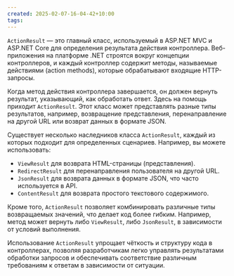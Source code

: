 ```yaml
---
created: 2025-02-07-16-04-42+10:00
tags:
---
```

`ActionResult` — это главный класс, используемый в ASP.NET MVC и ASP.NET Core для определения результата действия контроллера. Веб-приложения на платформе .NET строятся вокруг концепции контроллеров, и каждый контроллер содержит методы, называемые действиями (action methods), которые обрабатывают входящие HTTP-запросы.

Когда метод действия контроллера завершается, он должен вернуть результат, указывающий, как обработать ответ. Здесь на помощь приходит `ActionResult`. Этот класс может представлять разные типы результатов, например, возвращение представления, перенаправление на другой URL или возврат данных в формате JSON.

Существует несколько наследников класса `ActionResult`, каждый из которых подходит для определенных сценариев. Например, вы можете использовать:

- `ViewResult` для возврата HTML-страницы (представления).
- `RedirectResult` для перенаправления пользователя на другой URL.
- `JsonResult` для возврата данных в формате JSON, что часто используется в API.
- `ContentResult` для возврата простого текстового содержимого.

Кроме того, `ActionResult` позволяет комбинировать различные типы возвращаемых значений, что делает код более гибким. Например, метод может вернуть либо `ViewResult`, либо `JsonResult`, в зависимости от условий выполнения.

Использование `ActionResult` упрощает чёткость и структуру кода в контроллерах, позволяя разработчикам легко управлять результатами обработки запросов и обеспечивать соответствие различным требованиям к ответам в зависимости от ситуации.